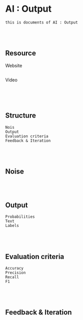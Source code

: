 <!--------------------------------------------------------------------------------- Description -->
# AI : Output
    this is documents of AI : Output

<!--------------------------------------------------------------------------------- Resource -->
<br><br>

## Resource
<!-------------------------- Website -->
Website
```
```
<!-------------------------- Video -->
Video
```

```

<!--------------------------------------------------------------------------------- Structure -->
<br><br>

## Structure
```
Nois
Output 
Evaluation criteria
Feedback & Iteration
```

<!--------------------------------------------------------------------------------- Noise -->
<br><br>

## Noise


<!--------------------------------------------------------------------------------- Output -->
<br><br>

## Output
```
Probabilities
Text
Labels
```

<!--------------------------------------------------------------------------------- Evaluation criteria -->
<br><br>

## Evaluation criteria
```
Accuracy
Precision
Recall
F1
```

<!--------------------------------------------------------------------------------- Feedback & Iteration -->
<br><br>

## Feedback & Iteration
